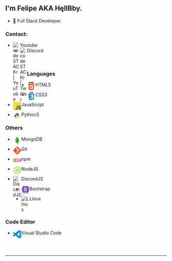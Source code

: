 ## I'm Felipe AKA HęllBby.

- 🌱 Full Stack Developer.

### Contact:

- Youtube [<img align="left" alt="codeSTACKr | YouTube" width="22px" src="https://cdn.jsdelivr.net/npm/simple-icons@v3/icons/youtube.svg" />][youtube]
- Discord [<img align="left" alt="codeSTACKr | Twitter" width="22px" src="https://cdn.jsdelivr.net/npm/simple-icons@v3/icons/discord.svg" />][discord]

<br />

### Languages

- HTML5 <img align="left" alt="HTML5" width="26px" src="https://raw.githubusercontent.com/github/explore/78df643247d429f6cc873026c0622819ad797942/topics/html/html.png" />

- CSS3 <img align="left" alt="CSS3" width="26px" src="https://raw.githubusercontent.com/github/explore/78df643247d429f6cc873026c0622819ad797942/topics/css/css.png" />

- JavaScript <img align="left" alt="JavaScript" width="26px" src="https://raw.githubusercontent.com/github/explore/78df643247d429f6cc873026c0622819ad797942/topics/javascript/javascript.png" />

- Python3 <img align="left" alt="Python" width="26px" src="https://raw.githubusercontent.com/github/explore/78df643247d429f6cc873026c0622819ad797942/topics/python/python.png" />

### Others

- MongoDB <img align="left" alt="MongoDB" width="26px" src="https://raw.githubusercontent.com/devicons/devicon/master/icons/mongodb/mongodb-original.svg" />

- Git <img align="left" alt="git" width="26px" src="https://raw.githubusercontent.com/devicons/devicon/master/icons/git/git-original.svg" />

- npm <img align="left" alt="npm" width="26px" src="https://raw.githubusercontent.com/devicons/devicon/master/icons/npm/npm-original-wordmark.svg" />

- NodeJS <img align="left" alt="NodeJS" width="26px" src="https://raw.githubusercontent.com/devicons/devicon/master/icons/nodejs/nodejs-original.svg" />

- DiscordJS <img align="left" alt="DiscordJS" width="26px" src="https://jasonhaxstuff.gallerycdn.vsassets.io/extensions/jasonhaxstuff/discord-js-tools/0.0.3/1530824658924/Microsoft.VisualStudio.Services.Icons.Default" />

- Bootstrap <img align="left" alt="Bootstrap" width="26px" src="https://raw.githubusercontent.com/devicons/devicon/master/icons/bootstrap/bootstrap-plain-wordmark.svg" />

- Linux <img align="left" alt="Linux" width="26px" src="https://pngimg.com/uploads/linux/linux_PNG1.png" />

<br />

### Code Editor

- Visual Studio Code <img align="left" alt="Visual Studio Code" width="26px" src="https://raw.githubusercontent.com/github/explore/80688e429a7d4ef2fca1e82350fe8e3517d3494d/topics/visual-studio-code/visual-studio-code.png" />

<br />
<br />

---

[discord]: https://discord.gg/demonicsquad
[youtube]: https://www.youtube.com/channel/UC9gUUcO0pGUTCnZrieBfqaw
